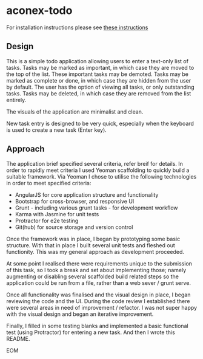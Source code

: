 # aconex-todo

For installation instructions please see [these instructions](https://github.com/andrebuchanan/aconex-todo/blob/master/INSTALL.md)

## Design

This is a simple todo application allowing users to enter a text-only list of tasks. Tasks may be marked as
important, in which case they are moved to the top of the list. These important tasks may be demoted. Tasks may be
marked as complete or done, in which case they are hidden from the user by default. The user has the option of
viewing all tasks, or only outstanding tasks. Tasks may be deleted, in which case they are removed from the list entirely.

The visuals of the application are minimalist and clean.

New task entry is designed to be very quick, especially when the keyboard is used to create a new task (Enter key).

## Approach

The application brief specified several criteria, refer breif for details. In order to rapidly meet criteria I used Yeoman
scaffolding to quickly build a suitable framework. Via Yeoman I chose to utilise the following technologies in order to meet specified
criteria:

* AngularJS for core application structure and functionality
* Bootstrap for cross-browser, and responsive UI
* Grunt - including various grunt tasks - for development workflow
* Karma with Jasmine for unit tests
* Protractor for e2e testing
* Git(hub) for source storage and version control

Once the framework was in place, I began by prototyping some basic structure. With that in place I built several unit tests
and fleshed out functionity. This was my general approach as development proceeded.

At some point I realised there were requirements unique to the submission of this task, so I took a break and set
about implementing those; namely augmenting or disabling several scaffolded build related steps so the application
could be run from a file, rather than a web sever / grunt serve.

Once all functionality was finalised and the visual design in place, I began reviewing the code and the UI. During the
code review I established there were several areas in need of improvement / refactor. I was not super happy with the
visual design and began an iterative improvement.

Finally, I filled in some testing blanks and implemented a basic functional test (using Protractor) for entering a new
task. And then I wrote this README.

EOM
